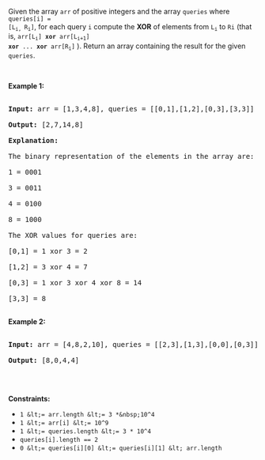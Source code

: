 Given the array `` arr `` of positive integers and the array `` queries `` where <code>queries[i] = [L<sub>i,&nbsp;</sub>R<sub>i</sub>]</code>,&nbsp;for each query `` i `` compute the __XOR__ of elements from <code>L<sub>i</sub></code> to `` Ri `` (that is, <code>arr[L<sub>i</sub>] <strong>xor</strong> arr[L<sub>i+1</sub>] <strong>xor</strong> ... <strong>xor</strong> arr[R<sub>i</sub>]</code> ). Return an array containing the result for the given `` queries ``.
&nbsp;

__Example 1:__

<pre>
<strong>Input:</strong> arr = [1,3,4,8], queries = [[0,1],[1,2],[0,3],[3,3]]
<strong>Output:</strong> [2,7,14,8] 
<strong>Explanation:</strong> 
The binary representation of the elements in the array are:
1 = 0001 
3 = 0011 
4 = 0100 
8 = 1000 
The XOR values for queries are:
[0,1] = 1 xor 3 = 2 
[1,2] = 3 xor 4 = 7 
[0,3] = 1 xor 3 xor 4 xor 8 = 14 
[3,3] = 8
</pre>

__Example 2:__

<pre>
<strong>Input:</strong> arr = [4,8,2,10], queries = [[2,3],[1,3],[0,0],[0,3]]
<strong>Output:</strong> [8,0,4,4]
</pre>

&nbsp;

__Constraints:__

*   `` 1 &lt;= arr.length &lt;= 3 *&nbsp;10^4 ``
*   `` 1 &lt;= arr[i] &lt;= 10^9 ``
*   `` 1 &lt;= queries.length &lt;= 3 * 10^4 ``
*   `` queries[i].length == 2 ``
*   `` 0 &lt;= queries[i][0] &lt;= queries[i][1] &lt; arr.length ``